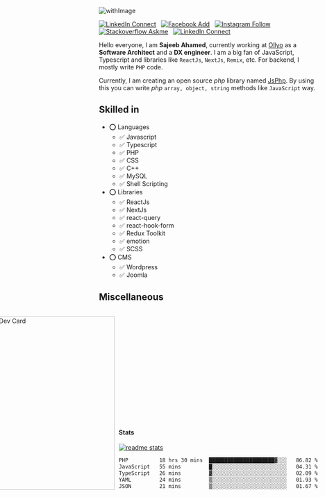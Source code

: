 ![withImage](https://user-images.githubusercontent.com/5783354/163605140-156633ea-a804-43b8-9fe7-027ec33f324a.jpeg)

[![LinkedIn Connect](https://img.shields.io/badge/%20-Connect-black?color=14171A&labelColor=0576b5&logo=linkedin&logoColor=ffffff&style=for-the-badge)](https://www.linkedin.com/in/sisylana/) &nbsp;
[![Facebook Add](https://img.shields.io/badge/%20-Add-black?color=14171A&labelColor=0b83ef&logo=facebook&logoColor=ffffff&style=for-the-badge)](https://www.facebook.com/ahamed.sajeeb.sisylana/) &nbsp;
[![Instagram Follow](https://img.shields.io/badge/%20-Follow-black?color=14171A&labelColor=cc345a&logo=instagram&logoColor=ffffff&style=for-the-badge)](https://www.instagram.com/sajeeb07ahamed/) &nbsp;
[![Stackoverflow Askme](https://img.shields.io/badge/%20-Ask-black?color=14171A&labelColor=ee7c23&logo=stackoverflow&logoColor=ffffff&style=for-the-badge)](https://stackoverflow.com/users/4610740/sajeeb-ahamed) &nbsp;
[![LinkedIn Connect](https://img.shields.io/badge/%20-Follow-black?color=14171A&labelColor=1d9bf0&logo=twitter&logoColor=ffffff&style=for-the-badge)](https://twitter.com/ahamed_sajeeb)


Hello everyone, I am **Sajeeb Ahamed**, currently working at [Ollyo](https://www.ollyo.com/) as a __Software Architect__ and a __DX engineer__. I am a big fan of JavaScript, Typescript and libraries like `ReactJs`, `NextJs`, `Remix`, etc. For backend, I mostly write `PHP` code.

Currently, I am creating an open source *php* library named [JsPhp](https://github.com/ahamed/JsPhp). By using this you can write *php* `array, object, string` methods like `JavaScript` way.

## Skilled in
- ⭕ Languages
	- ✅ Javascript
	- ✅ Typescript
	- ✅ PHP
	- ✅ CSS
	- ✅ C++
	- ✅ MySQL
	- ✅ Shell Scripting
- ⭕ Libraries
	- ✅ ReactJs
	- ✅ NextJs
	- ✅ react-query
	- ✅ react-hook-form
	- ✅ Redux Toolkit
	- ✅ emotion
	- ✅ SCSS
- ⭕ CMS
	- ✅ Wordpress
	- ✅ Joomla

## Miscellaneous

<div style="display: flex; align-items: flex-end; gap: 10px;flex-direction: row-reverse; max-width: 878px;">
<div>

#### Stats
[![readme stats](https://github-readme-stats.vercel.app/api?username=ahamed&show_icons=true)](https://github.com/ahamed/JsPhp)
<!--START_SECTION:waka-->

```txt
PHP          18 hrs 30 mins  █████████████████████▓░░░   86.82 %
JavaScript   55 mins         █░░░░░░░░░░░░░░░░░░░░░░░░   04.31 %
TypeScript   26 mins         ▓░░░░░░░░░░░░░░░░░░░░░░░░   02.09 %
YAML         24 mins         ▒░░░░░░░░░░░░░░░░░░░░░░░░   01.93 %
JSON         21 mins         ▒░░░░░░░░░░░░░░░░░░░░░░░░   01.67 %
```

<!--END_SECTION:waka-->
</div>

<div>

<a href="https://app.daily.dev/ahamed"><img src="https://api.daily.dev/devcards/cd43b541d9184df6ac7e890ab6cbc80e.png?r=70i" width="400" alt="sajeeb ahamed's Dev Card"/></a>

</div>

</div>



